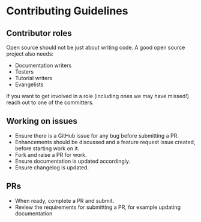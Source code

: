 # Contributing Guidelines

## Contributor roles

Open source should not be just about writing code. A good open source project also needs:

- Documentation writers
- Testers
- Tutorial writers
- Evangelists

If you want to get involved in a role (including ones we may have missed!) reach out to one of the committers.

## Working on issues

- Ensure there is a GitHub issue for any bug before submitting a PR.
- Enhancements should be discussed and a feature request issue created, before starting work on it.
- Fork and raise a PR for work.
- Ensure documentation is updated accordingly.
- Ensure changelog is updated.

## PRs

- When ready, complete a PR and submit.
- Review the requirements for submitting a PR, for example updating documentation
